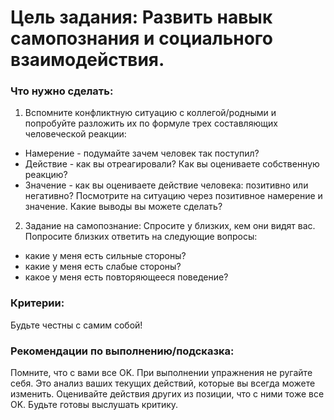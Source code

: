 # Цель задания: Развить навык самопознания и социального взаимодействия. #
### Что нужно сделать: ###
1. Вспомните конфликтную ситуацию с коллегой/родными и попробуйте разложить их по формуле трех составляющих человеческой реакции:
- Намерение - подумайте зачем человек так поступил?
- Действие - как вы отреагировали? Как вы оцениваете собственную реакцию?
- Значение - как вы оцениваете действие человека: позитивно или негативно? 
Посмотрите на ситуацию через позитивное намерение и значение. Какие выводы вы можете сделать?

2. Задание на самопознание:
Спросите у близких, кем они видят вас. Попросите близких ответить на следующие вопросы:
- какие у меня есть сильные стороны?
- какие у меня есть слабые стороны?
- какое у меня есть повторяющееся поведение?

### Критерии: ###
Будьте честны с самим собой!

### Рекомендации по выполнению/подсказка: ###
Помните, что с вами все OK.
При выполнении упражнения не ругайте себя. Это анализ ваших текущих действий, которые вы всегда можете изменить.
Оценивайте действия других из позиции, что с ними тоже все OK.
Будьте готовы выслушать критику.




